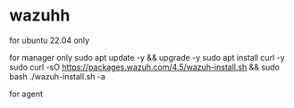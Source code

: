 # wazuhh

for ubuntu 22.04 only

for manager only
sudo apt update -y && upgrade -y
sudo apt install curl -y
sudo curl -sO https://packages.wazuh.com/4.5/wazuh-install.sh && sudo bash ./wazuh-install.sh -a


for agent 
